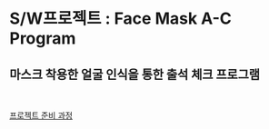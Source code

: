 # S/W프로젝트 : Face Mask A-C Program
## 마스크 착용한 얼굴 인식을 통한 출석 체크 프로그램

<br>

<a href="https://velog.io/@haansohee/SW-프로젝트-준비-과정-1"> 프로젝트 준비 과정 </a>
